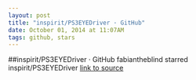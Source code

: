 ```yaml
---
layout: post
title: "inspirit/PS3EYEDriver · GitHub"
date: October 01, 2014 at 11:07AM
tags: github, stars
---
```

##inspirit/PS3EYEDriver · GitHub
fabiantheblind starred inspirit/PS3EYEDriver
[link to source](http://ift.tt/1rtBV4B) 
